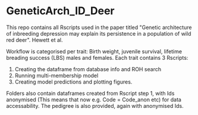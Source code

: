 # GeneticArch_ID_Deer

This repo contains all Rscripts used in the paper titled "Genetic architecture of inbreeding depression may explain its persistence in a population of wild red deer". Hewett et al. 

Workflow is categorised per trait: Birth weight, juvenile survival, lifetime breading success (LBS) males and females. 
Each trait contains 3 Rscripts:
1) Creating the dataframe from database info and ROH search
2) Running multi-membership model
3) Creating model predictions and plotting figures.

Folders also contain dataframes created from Rscript step 1, with Ids anonymised (This means that now e.g. Code = Code_anon etc) for data accessability.
The pedigree is also provided, again with anonymised Ids. 
